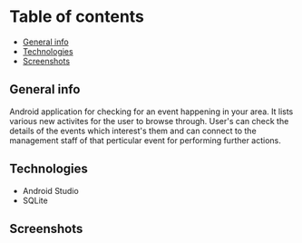 # Table of contents

- [General info](#general-info)
- [Technologies](#technologies)
- [Screenshots](#screenshots)

## General info
Android application for checking for an event happening in your area. It lists various new activites for the user to browse through. User's can check the details of the events which interest's them and can connect to the management staff of that perticular event for performing further actions.

## Technologies
- Android Studio
- SQLite

## Screenshots

